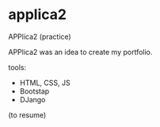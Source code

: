 # applica2
APPlica2 (practice)


APPlica2 was an idea to create my portfolio.

tools:
- HTML, CSS, JS
- Bootstap
- DJango

(to resume)
